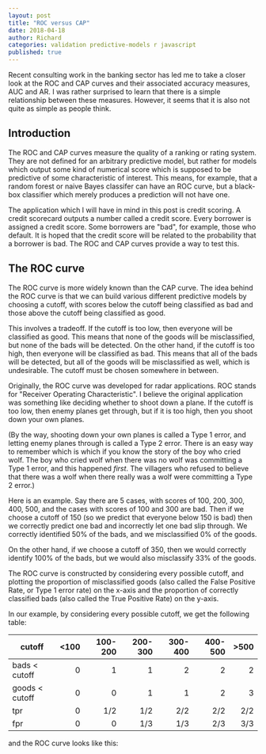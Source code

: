 ```yaml
---
layout: post
title: "ROC versus CAP"
date: 2018-04-18
author: Richard
categories: validation predictive-models r javascript
published: true
---
```

Recent consulting work in the banking sector has led me to take a closer look at the ROC and CAP curves and their associated accuracy measures, AUC and AR. I was rather surprised to learn that there is a simple relationship between these measures. However, it seems that it is also not quite as simple as people think.

## Introduction

The ROC and CAP curves measure the quality of a ranking or rating system. They are not defined for an arbitrary predictive model, but rather for models which output some kind of numerical score which is supposed to be predictive of some characteristic of interest. This means, for example, that a random forest or naive Bayes classifer can have an ROC curve, but a black-box classifier which merely produces a prediction will not have one.

The application which I will have in mind in this post is credit scoring. A credit scorecard outputs a number called a credit score. Every borrower is assigned a credit score. Some borrowers are "bad", for example, those who default. It is hoped that the credit score will be related to the probability that a borrower is bad. The ROC and CAP curves provide a way to test this.

## The ROC curve

The ROC curve is more widely known than the CAP curve. The idea behind the ROC curve is that we can build various different predictive models by choosing a cutoff, with scores below the cutoff being classified as bad and those above the cutoff being classified as good.

This involves a tradeoff. If the cutoff is too low, then everyone will be classified as good. This means that none of the goods will be misclassified, but none of the bads will be detected. On the other hand, if the cutoff is too high, then everyone will be classified as bad. This means that all of the bads will be detected, but all of the goods will be misclassified as well, which is undesirable. The cutoff must be chosen somewhere in between.

Originally, the ROC curve was developed for radar applications. ROC stands for "Receiver Operating Characteristic". I believe the original application was something like deciding whether to shoot down a plane. If the cutoff is too low, then enemy planes get through, but if it is too high, then you shoot down your own planes.

(By the way, shooting down your own planes is called a Type 1 error, and letting enemy planes through is called a Type 2 error. There is an easy way to remember which is which if you know the story of the boy who cried wolf. The boy who cried wolf when there was no wolf was committing a Type 1 error, and this happened *first*. The villagers who refused to believe that there was a wolf when there really was a wolf were committing a Type 2 error.)

Here is an example. Say there are 5 cases, with scores of 100, 200, 300, 400, 500, and the cases with scores of 100 and 300 are bad. Then if we choose a cutoff of 150 (so we predict that everyone below 150 is bad) then we correctly predict one bad and incorrectly let one bad slip through. We correctly identified 50% of the bads, and we misclassified 0% of the goods.

On the other hand, if we choose a cutoff of 350, then we would correctly identify 100% of the bads, but we would also misclassify 33% of the goods. 

The ROC curve is constructed by considering every possible cutoff, and plotting the proportion of misclassified goods (also called the False Positive Rate, or Type 1 error rate) on the x-axis and the proportion of correctly classified bads (also called the True Positive Rate) on the y-axis.

In our example, by considering every possible cutoff, we get the following table:

| cutoff         | <100 | 100-200 | 200-300 | 300-400 | 400-500 | >500 |
|----------------|-----:|--------:|--------:|--------:|--------:|-----:|
|  bads < cutoff |    0 |       1 |       1 |       2 |       2 |    2 |
| goods < cutoff |    0 |       0 |       1 |       1 |       2 |    3 |
| tpr            |    0 |     1/2 |     1/2 |     2/2 |     2/2 |  2/2 |
| fpr            |    0 |       0 |     1/3 |     1/3 |     2/3 |  3/3 |

and the ROC curve looks like this:

<canvas id="theCanvas" height="320" width="320" border="1px solid"></canvas>

<script type="text/javascript" src="/blog/scripts/roc_animation.js"></script>
